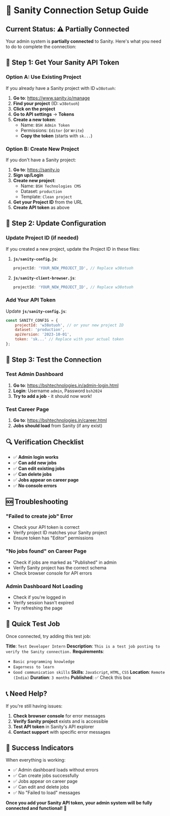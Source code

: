 # 🔗 Sanity Connection Setup Guide

## Current Status: ⚠️ **Partially Connected**

Your admin system is **partially connected** to Sanity. Here's what you need to do to complete the connection:

## 🚀 **Step 1: Get Your Sanity API Token**

### **Option A: Use Existing Project**
If you already have a Sanity project with ID `w38otuoh`:

1. **Go to**: https://www.sanity.io/manage
2. **Find your project** (ID: `w38otuoh`)
3. **Click on the project**
4. **Go to API settings** → **Tokens**
5. **Create a new token**:
   - Name: `BSH Admin Token`
   - Permissions: `Editor` (or `Write`)
   - **Copy the token** (starts with `sk...`)

### **Option B: Create New Project**
If you don't have a Sanity project:

1. **Go to**: https://sanity.io
2. **Sign up/Login**
3. **Create new project**:
   - Name: `BSH Technologies CMS`
   - Dataset: `production`
   - Template: `Clean project`
4. **Get your Project ID** from the URL
5. **Create API token** as above

## 🔧 **Step 2: Update Configuration**

### **Update Project ID (if needed)**
If you created a new project, update the Project ID in these files:

1. **`js/sanity-config.js`**:
   ```javascript
   projectId: 'YOUR_NEW_PROJECT_ID', // Replace w38otuoh
   ```

2. **`js/sanity-client-browser.js`**:
   ```javascript
   projectId: 'YOUR_NEW_PROJECT_ID', // Replace w38otuoh
   ```

### **Add Your API Token**
Update **`js/sanity-config.js`**:
```javascript
const SANITY_CONFIG = {
    projectId: 'w38otuoh', // or your new project ID
    dataset: 'production',
    apiVersion: '2023-10-01',
    token: 'sk...' // Replace with your actual token
};
```

## 🧪 **Step 3: Test the Connection**

### **Test Admin Dashboard**
1. **Go to**: https://bshtechnologies.in/admin-login.html
2. **Login**: Username `admin`, Password `bsh2024`
3. **Try to add a job** - it should now work!

### **Test Career Page**
1. **Go to**: https://bshtechnologies.in/career.html
2. **Jobs should load** from Sanity (if any exist)

## 🔍 **Verification Checklist**

- ✅ **Admin login works**
- ✅ **Can add new jobs**
- ✅ **Can edit existing jobs**
- ✅ **Can delete jobs**
- ✅ **Jobs appear on career page**
- ✅ **No console errors**

## 🆘 **Troubleshooting**

### **"Failed to create job" Error**
- Check your API token is correct
- Verify project ID matches your Sanity project
- Ensure token has "Editor" permissions

### **"No jobs found" on Career Page**
- Check if jobs are marked as "Published" in admin
- Verify Sanity project has the correct schema
- Check browser console for API errors

### **Admin Dashboard Not Loading**
- Check if you're logged in
- Verify session hasn't expired
- Try refreshing the page

## 🎯 **Quick Test Job**

Once connected, try adding this test job:

**Title**: `Test Developer Intern`
**Description**: `This is a test job posting to verify the Sanity connection.`
**Requirements**: 
- `Basic programming knowledge`
- `Eagerness to learn`
- `Good communication skills`
**Skills**: `JavaScript`, `HTML`, `CSS`
**Location**: `Remote (India)`
**Duration**: `3 months`
**Published**: ✅ Check this box

## 📞 **Need Help?**

If you're still having issues:

1. **Check browser console** for error messages
2. **Verify Sanity project** exists and is accessible
3. **Test API token** in Sanity's API explorer
4. **Contact support** with specific error messages

## 🎉 **Success Indicators**

When everything is working:
- ✅ Admin dashboard loads without errors
- ✅ Can create jobs successfully
- ✅ Jobs appear on career page
- ✅ Can edit and delete jobs
- ✅ No "Failed to load" messages

**Once you add your Sanity API token, your admin system will be fully connected and functional!** 🚀 